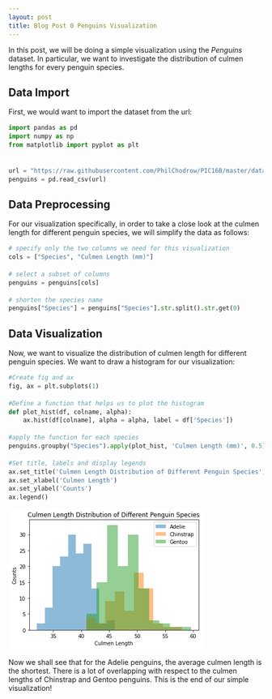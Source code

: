 ```yaml
---
layout: post
title: Blog Post 0 Penguins Visualization
---
```

In this post, we will be doing a simple visualization using the *Penguins* dataset. In particular, we want to investigate the distribution of culmen lengths for every penguin species.

## Data Import

First, we would want to import the dataset from the url:


```python
import pandas as pd
import numpy as np
from matplotlib import pyplot as plt


url = "https://raw.githubusercontent.com/PhilChodrow/PIC16B/master/datasets/palmer_penguins.csv"
penguins = pd.read_csv(url)
```
## Data Preprocessing

For our visualization specifically, in order to take a close look at the culmen length for different penguin species, we will simplify the data as follows:


```python
# specify only the two columns we need for this visualization
cols = ["Species", "Culmen Length (mm)"]

# select a subset of columns
penguins = penguins[cols]

# shorten the species name
penguins["Species"] = penguins["Species"].str.split().str.get(0)
```

## Data Visualization

Now, we want to visualize the distribution of culmen length for different penguin species. We want to draw a histogram for our visualization:


```python
#Create fig and ax
fig, ax = plt.subplots(1)

#Define a function that helps us to plot the histogram 
def plot_hist(df, colname, alpha): 
    ax.hist(df[colname], alpha = alpha, label = df['Species'])

#apply the function for each species
penguins.groupby("Species").apply(plot_hist, 'Culmen Length (mm)', 0.5)

#Set title, labels and display legends
ax.set_title('Culmen Length Distribution of Different Penguin Species')
ax.set_xlabel('Culmen Length')
ax.set_ylabel('Counts')
ax.legend()
```

    
![Penguins_Visualization_5_0.png](/images/Penguins_Visualization_5_0.png)
    


Now we shall see that for the Adelie penguins, the average culmen length is the shortest. There is a lot of overlapping with respect to the culmen lengths of Chinstrap and Gentoo penguins. This is the end of our simple visualization!



